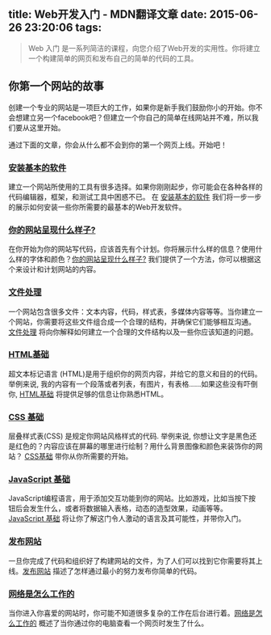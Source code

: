 title: Web开发入门 - MDN翻译文章
date: 2015-06-26 23:20:06
tags:
---
> Web 入门 是一系列简洁的课程，向您介绍了Web开发的实用性。你将建立一个构建简单的网页和发布自己的简单的代码的工具。

## 你第一个网站的故事
创建一个专业的网站是一项巨大的工作，如果你是新手我们鼓励你小的开始。你不会想建立另一个facebook吧？但建立一个你自己的简单在线网站并不难，所以我们要从这里开始。

通过下面的文章，你会从什么都不会到你的第一个网页上线。开始吧！

### [安装基本的软件](https://developer.mozilla.org/zh-CN/docs/Learn/Getting_started_with_the_web/Installing_basic_software)
建立一个网站所使用的工具有很多选择。如果你刚刚起步，你可能会在各种各样的代码编辑器，框架，和测试工具中困惑不已。 在 [安装基本的软件](https://developer.mozilla.org/zh-CN/docs/Learn/Getting_started_with_the_web/Installing_basic_software) 我们将一步一步的展示如何安装一些你所需要的最基本的Web开发软件。

### [你的网站呈现什么样子?](https://developer.mozilla.org/zh-CN/docs/Learn/Getting_started_with_the_web/What_will_your_website_look_like)
在你开始为你的网站写代码，应该首先有个计划。你将展示什么样的信息？使用什么样的字体和颜色？[你的网站呈现什么样子?](https://developer.mozilla.org/zh-CN/docs/Learn/Getting_started_with_the_web/What_will_your_website_look_like) 我们提供了一个方法，你可以根据这个来设计和计划网站的内容。

### [文件处理](https://developer.mozilla.org/zh-CN/docs/Learn/Getting_started_with_the_web/Dealing_with_files)
一个网站包含很多文件：文本内容，代码，样式表，多媒体内容等等。当你建立一个网站，你需要将这些文件组合成一个合理的结构，并确保它们能够相互沟通。 [文件处理](https://developer.mozilla.org/zh-CN/docs/Learn/Getting_started_with_the_web/Dealing_with_files) 将向你解释如何建立一个合理的文件结构以及一些你应该知道的问题。

### [HTML基础](https://developer.mozilla.org/zh-CN/docs/Learn/Getting_started_with_the_web/HTML_basics)
超文本标记语言 (HTML)是用于组织你的网页内容，并给它的意义和目的的代码。举例来说, 我的内容有一个段落或者列表，有图片，有表格……如果这些没有吓倒你, [HTML基础](https://developer.mozilla.org/zh-CN/docs/Learn/Getting_started_with_the_web/HTML_basics) 将提供足够的信息让你熟悉HTML。

### [CSS 基础](https://developer.mozilla.org/zh-CN/docs/Learn/Getting_started_with_the_web/CSS_%E5%9F%BA%E7%A1%80)
层叠样式表(CSS) 是规定你网站风格样式的代码. 举例来说, 你想让文字是黑色还是红色的？内容应该在屏幕的哪里进行绘制？用什么背景图像和颜色来装饰你的网站？ [CSS基础](https://developer.mozilla.org/zh-CN/docs/Learn/Getting_started_with_the_web/CSS_%E5%9F%BA%E7%A1%80) 带你从你所需要的开始。

### [JavaScript 基础](https://developer.mozilla.org/zh-CN/docs/Learn/Getting_started_with_the_web/JavaScript_basics)
JavaScript编程语言，用于添加交互功能到你的网站。比如游戏，比如当按下按钮后会发生什么，或者将数据输入表格，动态的造型效果，动画等等。[JavaScript 基础](https://developer.mozilla.org/zh-CN/docs/Learn/Getting_started_with_the_web/JavaScript_basics) 将让你了解这门令人激动的语言及其可能性，并带你入门。

### [发布网站](https://developer.mozilla.org/zh-CN/docs/Learn/Getting_started_with_the_web/Publishing_your_website)
一旦你完成了代码和组织好了构建网站的文件，为了人们可以找到它你需要将其上线。[发布网站](https://developer.mozilla.org/zh-CN/docs/Learn/Getting_started_with_the_web/Publishing_your_website) 描述了怎样通过最小的努力发布你简单的代码。

### [网络是怎么工作的](https://developer.mozilla.org/zh-CN/docs/Learn/Getting_started_with_the_web/%E7%BD%91%E7%BB%9C%E6%98%AF%E5%A6%82%E4%BD%95%E5%B7%A5%E4%BD%9C%E7%9A%84)
当你进入你喜爱的网站时，你可能不知道很多复杂的工作在后台进行着。[网络是怎么工作的](https://developer.mozilla.org/zh-CN/docs/Learn/Getting_started_with_the_web/%E7%BD%91%E7%BB%9C%E6%98%AF%E5%A6%82%E4%BD%95%E5%B7%A5%E4%BD%9C%E7%9A%84) 概述了当你通过你的电脑查看一个网页时发生了什么。
